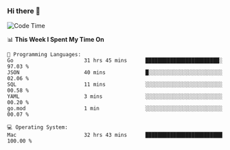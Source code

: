 ### Hi there 👋

<!--
**CrazyCollin/crazycollin** is a ✨ _special_ ✨ repository because its `README.md` (this file) appears on your GitHub profile.

Here are some ideas to get you started:

- 🔭 I’m currently working on ...
- 🌱 I’m currently learning ...
- 👯 I’m looking to collaborate on ...
- 🤔 I’m looking for help with ...
- 💬 Ask me about ...
- 📫 How to reach me: ...
- 😄 Pronouns: ...
- ⚡ Fun fact: ...
-->

<!--START_SECTION:waka-->
![Code Time](http://img.shields.io/badge/Code%20Time-2%2C997%20hrs%206%20mins-blue)

📊 **This Week I Spent My Time On** 

```text
💬 Programming Languages: 
Go                       31 hrs 45 mins      ████████████████████████░   97.03 % 
JSON                     40 mins             █░░░░░░░░░░░░░░░░░░░░░░░░   02.06 % 
SQL                      11 mins             ░░░░░░░░░░░░░░░░░░░░░░░░░   00.58 % 
YAML                     3 mins              ░░░░░░░░░░░░░░░░░░░░░░░░░   00.20 % 
go.mod                   1 min               ░░░░░░░░░░░░░░░░░░░░░░░░░   00.07 % 

💻 Operating System: 
Mac                      32 hrs 43 mins      █████████████████████████   100.00 % 
```


<!--END_SECTION:waka-->
